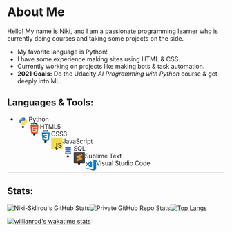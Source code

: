 # About Me

Hello! My name is Niki, and I am a passionate programming learner who is currently doing courses and taking some projects on the side.

- My favorite language is Python!
- I have some experience making sites using HTML & CSS.
- Currently working on projects like making bots & task automation.
- **2021 Goals:** Do the Udacity *AI Programming with Python* course & get deeply into ML.

## Languages & Tools:

- <img align="left" alt="Python" width="26px" src="https://raw.githubusercontent.com/github/explore/80688e429a7d4ef2fca1e82350fe8e3517d3494d/topics/python/python.png" /> Python
-  <img align="left" alt="HTML5" width="26px" src="https://raw.githubusercontent.com/github/explore/80688e429a7d4ef2fca1e82350fe8e3517d3494d/topics/html/html.png" />HTML5
- <img align="left" alt="CSS3" width="26px" src="https://raw.githubusercontent.com/github/explore/80688e429a7d4ef2fca1e82350fe8e3517d3494d/topics/css/css.png" /> CSS3
- <img align="left" alt="JavaScript" width="26px" src="https://raw.githubusercontent.com/github/explore/80688e429a7d4ef2fca1e82350fe8e3517d3494d/topics/javascript/javascript.png" /> JavaScript
- <img align="left" alt="SQL" width="26px" src="https://raw.githubusercontent.com/github/explore/80688e429a7d4ef2fca1e82350fe8e3517d3494d/topics/sql/sql.png" /> SQL
- <img align="left" alt="Sublime Text" width="26px" src="https://raw.githubusercontent.com/github/explore/80688e429a7d4ef2fca1e82350fe8e3517d3494d/topics/sublime-text/sublime-text.png" /> Sublime Text
- <img align="left" alt="Visual Studio Code" width="26px" src="https://raw.githubusercontent.com/github/explore/80688e429a7d4ef2fca1e82350fe8e3517d3494d/topics/visual-studio-code/visual-studio-code.png" /> Visual Studio Code

---

## Stats:

<img align="left" alt="Niki-Sklirou's GitHub Stats" src="https://github-readme-stats.vercel.app/api?username=Niki-Sklirou&show_icons=true&hide_border=true&count_private=true&theme=midnight-purple&icon_color=4b33ff" />

<img align="left" alt="Private GitHub Repo Stats" src="https://github-readme-stats.vercel.app/api?username=merashie&custom_title=Private GitHub Repo Stats&show_icons=true&hide_border=true&count_private=true&theme=midnight-purple&title_color=3d4aff&hide=contribs,issues" />

[![Top Langs](https://github-readme-stats.vercel.app/api/top-langs/?username=Niki-Sklirou&layout=compact&hide_border=true&theme=midnight-purple&icon_color=4b33ffl)](https://github.com/Niki-Sklirou/github-readme-stats)

[![willianrod's wakatime stats](https://github-readme-stats.vercel.app/api/wakatime?username=Niki_Sklirou&show_icons=true&hide_border=true&theme=midnight-purple&icon_color=4b33ff)](https://github.com/Niki-Sklirou/github-readme-stats)



 <!--START_SECTION:activity-->

<br><br>

[codewars]: https://www.codewars.com/users/merashie
